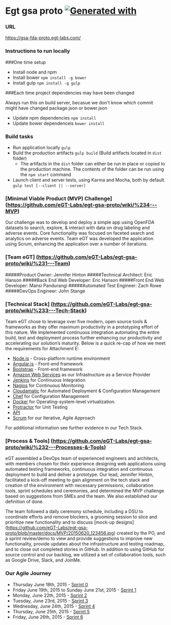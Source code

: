 # Egt gsa proto [![Generated with](https://img.shields.io/badge/generated%20with-bangular-blue.svg?style=flat-square)](https://github.com/42Zavattas/generator-bangular)

### URL 
https://gsa-fda-proto.egt-labs.com/

### Instructions to run locally
###One time setup

* Install node and npm
* Install bower `npm install -g bower`
* Install gulp `npm install -g gulp`

###Each time project dependencies may have been changed

Always run this on build server, becasue we don't know which commit might have changed package.json or bower.json

* Update npm dependencies `npm install`
* Update bower dependenceis `bower install`

### Build tasks

* Run application locally `gulp`
* Build the production artifacts `gulp build` (Build artifacts located in `dist` folder)
    * The artifacts in the `dist` folder can either be run in place or copied to the production machine. The contents 
      of the folder can be run using the `npm start` command
* Launch client and server tests, using Karma and Mocha, both by default. `gulp test [--client || --server]`


### [Minimal Viable Product (MVP) Challenge] (https://github.com/eGT-Labs/egt-gsa-proto/wiki/%234---MVP) 
Our challenge was to develop and deploy a simple app using OpenFDA datasets to search, explore, & interact with data on drug labeling and adverse events. Core functionality was focused on faceted search and analytics on adverse events. Team eGT was developed the application using Scrum, enhancing the application over a number of iterations.

### [Team eGT] (https://github.com/eGT-Labs/egt-gsa-proto/wiki/%231---Team)
#####Product Owner: Jennifer Hinton
#####Technical Architect: Eric Hanson
#####Back End Web Developer: Eric Hanson
#####Front End Web Developer: Mansi Pandurangi
#####Automated Test Engineer: Zach Rowe
#####DevOps Engineer: John Stange

### [Technical Stack] (https://github.com/eGT-Labs/egt-gsa-proto/wiki/%233---Tech-Stack) 
Team eGT chose to leverage over five modern, open source tools & frameworks as they offer maximum productivity in a prototyping effort of this nature. We implemented continuous integration automating the entire build, test and deployment process further enhancing our productivity and accelerating our solution’s maturity.  Below is a quick re-cap of how we meet the requirements for Attachment E: 
- [Node.js](https://nodejs.org) -  Cross-platform runtime environment
- [Angular.js](https://angularjs.org/) - Front-end framework
- [Bootstrap](https://github.com/twbs/bootstrap) - Front-end framework
- [Amazon Web Services](https://cloud.githubusercontent.com/assets/4334183/8358734/f2cc0d02-1b2f-11e5-9c30-134fc1b4db96.png) as our Infrastructure as a Service Provider
- [Jenkins](https://github.com/eGT-Labs/egt-gsa-proto/wiki/%233---Tech-Stack#continuous-integration) for Continuous Integration
- [Nagios](https://github.com/eGT-Labs/egt-gsa-proto/wiki/%233---Tech-Stack#continuous-monitoring) for Continuous Monitoring
- [Cloudamatic](https://github.com/eGT-Labs/egt-gsa-proto/blob/master/docs/Tech%20Stack/deploylog) for Automated Deployment & Configuration Management
- [Chef](https://www.chef.io/chef/) for Configuration Management
- [Docker]() for Operating-system-level virtualization. 
- [Protractor](https://github.com/eGT-Labs/egt-gsa-proto/wiki/%233---Tech-Stack#testing) for Unit Testing
- [API]()
- [Scrum](https://github.com/eGT-Labs/egt-gsa-proto/wiki/%232---Processes-&-Tools) for our Iterative, Agile Approach

For additional information see further evidence in our Tech Stack.

### [Process & Tools] (https://github.com/eGT-Labs/egt-gsa-proto/wiki/%232---Processes-&-Tools)
eGT assembled a DevOps team of experienced engineers and architects, with members chosen for their experience designing web applications using automated testing frameworks, continuous integration and continuous deployment to build and deliver a prototype. Our lead, Jennifer Hinton, facilitated a kick-off meeting to gain alignment on the tech stack and creation of the environment with necessary permissions, collaboration tools, sprint schedules and ceremonies, and determined the MVP challenge based on suggestions from SMEs and the team. We also established our definition of done.

The team followed a daily ceremony schedule, including a DSU to coordinate efforts and remove blockers, a grooming session to slice and prioritize new functionality and to discuss [mock-up designs] (https://github.com/eGT-Labs/egt-gsa-proto/blob/master/docs/MVP/20150620_123456.jpg) created by the PO, and a sprint review/demo to view and provide suggestions to improve new functionality, provide updates about the infrastructure and testing roadmap, and to close out completed stories in GitHub. In addition to using GitHub for source control and our backlog, we utilized a set of collaboration tools, such as Google Drive, Slack, and JoinMe.
 

### Our Agile Journey
-	Thursday June 18th, 2015 - [Sprint 0](https://github.com/eGT-Labs/egt-gsa-proto/wiki/Agile-Journey#sprint-0)
-	Friday June 19th, 2015 to Sunday June 21st, 2015 - [Sprint 1](https://github.com/eGT-Labs/egt-gsa-proto/wiki/Agile-Journey#sprint-1)
-	Monday, June 22th, 2015  - [Sprint 2](https://github.com/eGT-Labs/egt-gsa-proto/wiki/Agile-Journey#sprint-2)
-	Tuesday, June 23rd, 2015 - [Sprint 3](https://github.com/eGT-Labs/egt-gsa-proto/wiki/Agile-Journey#sprint-3)
-	Wednesday, June 24th, 2015 - [Sprint 4](https://github.com/eGT-Labs/egt-gsa-proto/wiki/Agile-Journey#sprint-4)
-	Thursday, June 25th, 2015 - [Sprint 5](https://github.com/eGT-Labs/egt-gsa-proto/wiki/Agile-Journey#sprint-5)
-	Friday, June 26th, 2015 - [Sprint 6](https://github.com/eGT-Labs/egt-gsa-proto/wiki/Agile-Journey#sprint-6)
